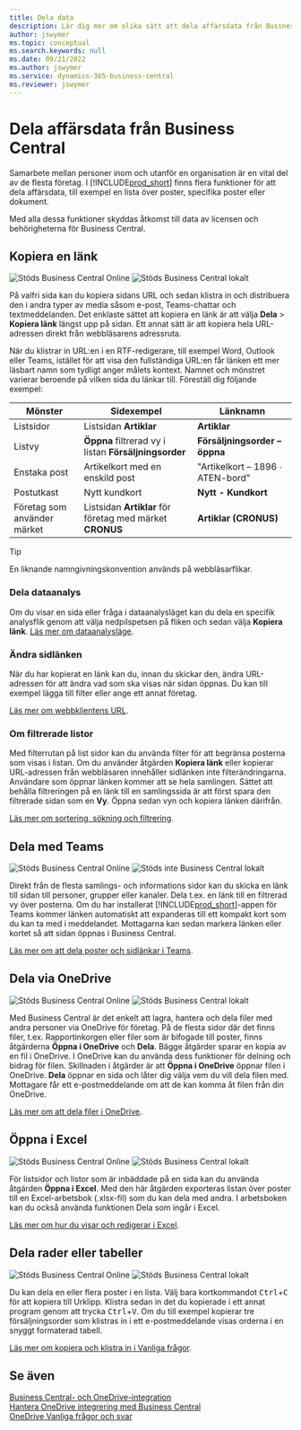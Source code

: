 ```yaml
---
title: Dela data
description: Lär dig mer om olika sätt att dela affärsdata från Business Central.
author: jswymer
ms.topic: conceptual
ms.search.keywords: null
ms.date: 09/21/2022
ms.author: jswymer
ms.service: dynamics-365-business-central
ms.reviewer: jswymer
---
```

# <a name="sharing-business-data-from-business-central"></a>Dela affärsdata från Business Central

Samarbete mellan personer inom och utanför en organisation är en vital del av de flesta företag. I [!INCLUDE[prod_short](includes/prod_short.md)] finns flera funktioner för att dela affärsdata, till exempel en lista över poster, specifika poster eller dokument. <!--, with others&mdash;even those people who don't have a Business Central license in some cases.-->

Med alla dessa funktioner skyddas åtkomst till data av licensen och behörigheterna för Business Central.

## <a name="copying-a-link"></a>Kopiera en länk

![Stöds](media/check.png) Business Central Online ![Stöds](media/check.png) Business Central lokalt

På valfri sida kan du kopiera sidans URL och sedan klistra in och distribuera den i andra typer av media såsom e-post, Teams-chattar och textmeddelanden. Det enklaste sättet att kopiera en länk är att välja **Dela** > **Kopiera länk** längst upp på sidan. Ett annat sätt är att kopiera hela URL-adressen direkt från webbläsarens adressruta.

När du klistrar in URL:en i en RTF-redigerare, till exempel Word, Outlook eller Teams, istället för att visa den fullständiga URL:en får länken ett mer läsbart namn som tydligt anger målets kontext. Namnet och mönstret varierar beroende på vilken sida du länkar till. Föreställ dig följande exempel:

|Mönster|Sidexempel|Länknamn|
|-|-|-|
|Listsidor|Listsidan **Artiklar** | **Artiklar**|
|Listvy| **Öppna** filtrerad vy i listan **Försäljningsorder**|**Försäljningsorder – öppna**|
| Enstaka post|Artikelkort med en enskild post|"Artikelkort – 1896 ∙ ATEN-bord"|
|Postutkast| Nytt kundkort|**Nytt - Kundkort**|
|Företag som använder märket|Listsidan **Artiklar** för företag med märket **CRONUS**| **Artiklar (CRONUS)**|

> [!TIP]
> En liknande namngivningskonvention används på webbläsarflikar.

### <a name="share-data-analysis"></a>Dela dataanalys
Om du visar en sida eller fråga i dataanalysläget kan du dela en specifik analysflik genom att välja nedpilspetsen på fliken och sedan välja **Kopiera länk**. [Läs mer om dataanalysläge](analysis-mode.md). 

### <a name="modify-the-page-link"></a>Ändra sidlänken

När du har kopierat en länk kan du, innan du skickar den, ändra URL-adressen för att ändra vad som ska visas när sidan öppnas. Du kan till exempel lägga till filter eller ange ett annat företag.

[Läs mer om webbklientens URL](/dynamics365/business-central/dev-itpro/developer/devenv-web-client-urls).

### <a name="about-filtered-lists"></a>Om filtrerade listor

Med filterrutan på list sidor kan du använda filter för att begränsa posterna som visas i listan. Om du använder åtgärden **Kopiera länk** eller kopierar URL-adressen från webbläsaren innehåller sidlänken inte filterändringarna. Användare som öppnar länken kommer att se hela samlingen. Sättet att behålla filtreringen på en länk till en samlingssida är att först spara den filtrerade sidan som en **Vy**. Öppna sedan vyn och kopiera länken därifrån.

[Läs mer om sortering, sökning och filtrering](ui-enter-criteria-filters.md).

## <a name="sharing-to-teams"></a>Dela med Teams

![Stöds](media/check.png) Business Central Online ![Stöds inte](media/x-icon.png) Business Central lokalt

Direkt från de flesta samlings- och informations sidor kan du skicka en länk till sidan till personer, grupper eller kanaler. Dela t.ex. en länk till en filtrerad vy över posterna. Om du har installerat [!INCLUDE[prod_short](includes/prod_short.md)]-appen för Teams kommer länken automatiskt att expanderas till ett kompakt kort som du kan ta med i meddelandet. Mottagarna kan sedan markera länken eller kortet så att sidan öppnas i Business Central.

[Läs mer om att dela poster och sidlänkar i Teams](across-working-with-teams.md).

## <a name="sharing-through-onedrive"></a>Dela via OneDrive

![Stöds](media/check.png) Business Central Online ![Stöds](media/check.png) Business Central lokalt

Med Business Central är det enkelt att lagra, hantera och dela filer med andra personer via OneDrive för företag. På de flesta sidor där det finns filer, t.ex. Rapportinkorgen eller filer som är bifogade till poster, finns åtgärderna **Öppna i OneDrive** och **Dela**. Bägge åtgärder sparar en kopia av en fil i OneDrive. I OneDrive kan du använda dess funktioner för delning och bidrag för filen. Skillnaden i åtgärder är att **Öppna i OneDrive** öppnar filen i OneDrive. **Dela** öppnar en sida och låter dig välja vem du vill dela filen med. Mottagare får ett e-postmeddelande om att de kan komma åt filen från din OneDrive.

[Läs mer om att dela filer i OneDrive](across-share-onedrive.md).

## <a name="opening-in-excel"></a>Öppna i Excel

![Stöds](media/check.png) Business Central Online ![Stöds](media/check.png) Business Central lokalt

För listsidor och listor som är inbäddade på en sida kan du använda åtgärden **Öppna i Excel**. Med den här åtgärden exporteras listan över poster till en Excel-arbetsbok (.xlsx-fil) som du kan dela med andra. I arbetsboken kan du också använda funktionen Dela som ingår i Excel.

[Läs mer om hur du visar och redigerar i Excel](across-work-with-excel.md).

## <a name="sharing-rows-or-tables"></a>Dela rader eller tabeller

![Stöds](media/check.png) Business Central Online ![Stöds](media/check.png) Business Central lokalt

Du kan dela en eller flera poster i en lista. Välj bara kortkommandot <kbd>Ctrl</kbd>+<kbd>C</kbd> för att kopiera till Urklipp. Klistra sedan in det du kopierade i ett annat program genom att trycka <kbd>Ctrl</kbd>+<kbd>V</kbd>. Om du till exempel kopierar tre försäljningsorder som klistras in i ett e-postmeddelande visas orderna i en snyggt formaterad tabell.

[Läs mer om kopiera och klistra in i Vanliga frågor](faq-copy-paste.yml).

## <a name="see-also"></a>Se även

[Business Central- och OneDrive-integration](across-onedrive-overview.md)  
[Hantera OneDrive integrering med Business Central](admin-onedrive-integration.md)  
[OneDrive Vanliga frågor och svar](admin-onedrive-faq.md)
